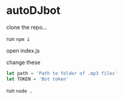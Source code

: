 # autoDJbot

clone the repo...

run `npm i`

open index.js

change these

```js
let path = 'Path to folder of .mp3 files'
let TOKEN = 'Bot token'
```

run `node .`
